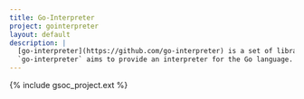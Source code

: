 ```yaml
---
title: Go-Interpreter
project: gointerpreter
layout: default
description: |
  [go-interpreter](https://github.com/go-interpreter) is a set of libraries and applications written in [Go](https://golang.org).
  `go-interpreter` aims to provide an interpreter for the Go language.
---
```


{% include gsoc_project.ext %}
